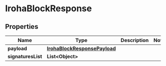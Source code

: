 

# IrohaBlockResponse


## Properties

| Name | Type | Description | Notes |
|------------ | ------------- | ------------- | -------------|
|**payload** | [**IrohaBlockResponsePayload**](IrohaBlockResponsePayload.md) |  |  |
|**signaturesList** | **List&lt;Object&gt;** |  |  |



